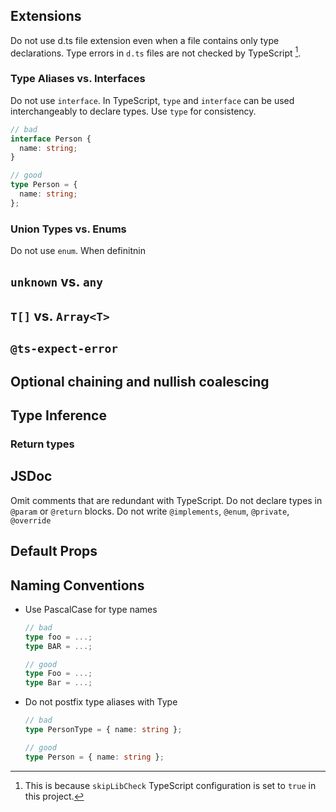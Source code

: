 ## Extensions

Do not use d.ts file extension even when a file contains only type declarations. Type errors in `d.ts` files are not checked by TypeScript [^1].

[^1]: This is because `skipLibCheck` TypeScript configuration is set to `true` in this project.

### Type Aliases vs. Interfaces

Do not use `interface`. In TypeScript, `type` and `interface` can be used interchangeably to declare types. Use `type` for consistency.

```ts
// bad
interface Person {
  name: string;
}

// good
type Person = {
  name: string;
};
```

### Union Types vs. Enums

Do not use `enum`. When definitnin

## `unknown` vs. `any`

## `T[]` vs. `Array<T>`

## `@ts-expect-error`

## Optional chaining and nullish coalescing

## Type Inference

### Return types

## JSDoc

Omit comments that are redundant with TypeScript. Do not declare types in `@param` or `@return` blocks. Do not write `@implements`, `@enum`, `@private`, `@override`

## Default Props

## Naming Conventions

- Use PascalCase for type names

  ```ts
  // bad
  type foo = ...;
  type BAR = ...;

  // good
  type Foo = ...;
  type Bar = ...;
  ```

- Do not postfix type aliases with Type

  ```ts
  // bad
  type PersonType = { name: string };

  // good
  type Person = { name: string };
  ```

